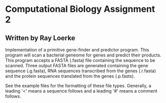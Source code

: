 # Computational Biology Assignment 2
## Written by Ray Loerke

Implementation of a primitive gene-finder and predictor program.
This program will scan a bacterial geneome for genes and predict their products.
This program accepts a FASTA (.fasta) file containing the sequence to be scanned.
Three output FASTA files are generated containing the gene sequence (.g.fasta), RNA sequences transcribed from the genes (.r.fasta) and the protein sequences translated from the genes (.p.fasts).

See the example files for the formatting of these file types. 
Generally, a leading '<' means a sequence follows and a leading '#' means a comment follows.
